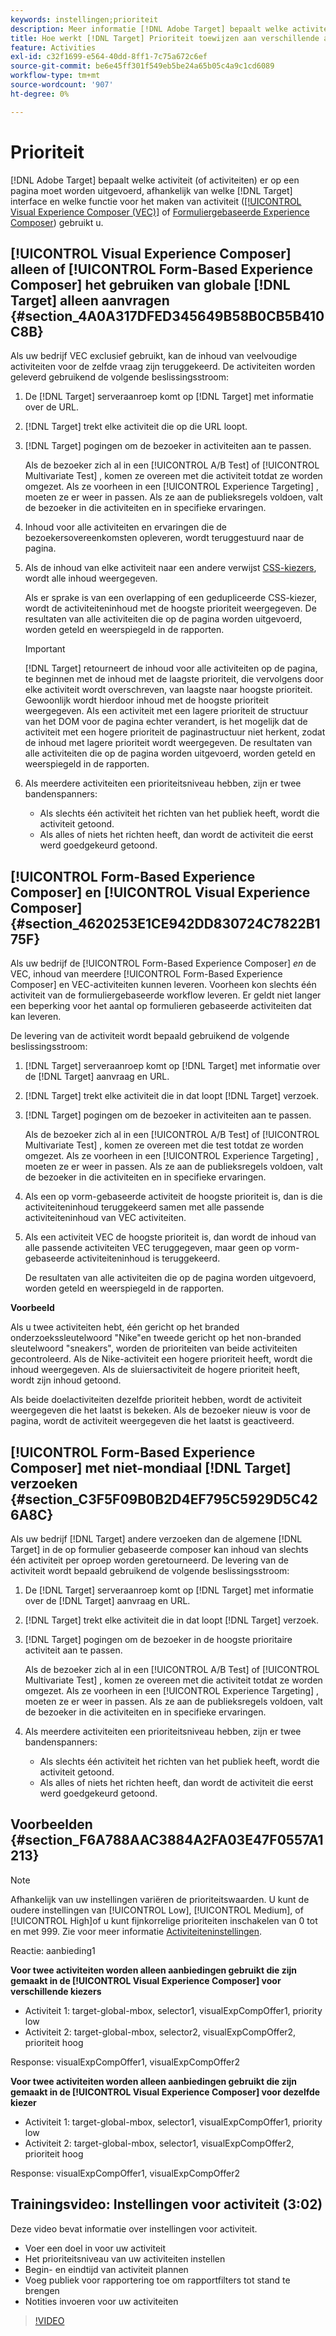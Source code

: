 ```yaml
---
keywords: instellingen;prioriteit
description: Meer informatie [!DNL Adobe Target] bepaalt welke activiteit (of activiteiten) er op een pagina moet worden uitgevoerd, afhankelijk van welke [!DNL Target] interface en welke functie van de activiteitenverwezenlijking u gebruikt.
title: Hoe werkt [!DNL Target] Prioriteit toewijzen aan verschillende activiteiten?
feature: Activities
exl-id: c32f1699-e564-40dd-8ff1-7c75a672c6ef
source-git-commit: be6e45ff301f549eb5be24a65b05c4a9c1cd6089
workflow-type: tm+mt
source-wordcount: '907'
ht-degree: 0%

---
```


# Prioriteit

[!DNL Adobe Target] bepaalt welke activiteit (of activiteiten) er op een pagina moet worden uitgevoerd, afhankelijk van welke [!DNL Target] interface en welke functie voor het maken van activiteit ([[!UICONTROL Visual Experience Composer (VEC)]](/help/main/c-experiences/c-visual-experience-composer/visual-experience-composer.md) of [Formuliergebaseerde Experience Composer](/help/main/c-experiences/form-experience-composer.md)) gebruikt u.

## [!UICONTROL Visual Experience Composer] alleen of [!UICONTROL Form-Based Experience Composer] het gebruiken van globale [!DNL Target] alleen aanvragen {#section_4A0A317DFED345649B58B0CB5B410C8B}

Als uw bedrijf VEC exclusief gebruikt, kan de inhoud van veelvoudige activiteiten voor de zelfde vraag zijn teruggekeerd. De activiteiten worden geleverd gebruikend de volgende beslissingsstroom:

1. De [!DNL Target] serveraanroep komt op [!DNL Target] met informatie over de URL.
1. [!DNL Target] trekt elke activiteit die op die URL loopt.
1. [!DNL Target] pogingen om de bezoeker in activiteiten aan te passen.

   Als de bezoeker zich al in een [!UICONTROL A/B Test] of [!UICONTROL Multivariate Test] , komen ze overeen met die activiteit totdat ze worden omgezet. Als ze voorheen in een [!UICONTROL Experience Targeting] , moeten ze er weer in passen. Als ze aan de publieksregels voldoen, valt de bezoeker in die activiteiten en in specifieke ervaringen.

1. Inhoud voor alle activiteiten en ervaringen die de bezoekersovereenkomsten opleveren, wordt teruggestuurd naar de pagina.
1. Als de inhoud van elke activiteit naar een andere verwijst [CSS-kiezers](/help/main/c-experiences/c-visual-experience-composer/vec-selectors.md#concept_4EB7663E255F439B8D24079D23479337), wordt alle inhoud weergegeven.

   Als er sprake is van een overlapping of een gedupliceerde CSS-kiezer, wordt de activiteiteninhoud met de hoogste prioriteit weergegeven. De resultaten van alle activiteiten die op de pagina worden uitgevoerd, worden geteld en weerspiegeld in de rapporten.

   >[!IMPORTANT]
   >
   >[!DNL Target] retourneert de inhoud voor alle activiteiten op de pagina, te beginnen met de inhoud met de laagste prioriteit, die vervolgens door elke activiteit wordt overschreven, van laagste naar hoogste prioriteit. Gewoonlijk wordt hierdoor inhoud met de hoogste prioriteit weergegeven. Als een activiteit met een lagere prioriteit de structuur van het DOM voor de pagina echter verandert, is het mogelijk dat de activiteit met een hogere prioriteit de paginastructuur niet herkent, zodat de inhoud met lagere prioriteit wordt weergegeven. De resultaten van alle activiteiten die op de pagina worden uitgevoerd, worden geteld en weerspiegeld in de rapporten.

1. Als meerdere activiteiten een prioriteitsniveau hebben, zijn er twee bandenspanners:

   * Als slechts één activiteit het richten van het publiek heeft, wordt die activiteit getoond.
   * Als alles of niets het richten heeft, dan wordt de activiteit die eerst werd goedgekeurd getoond.

## [!UICONTROL Form-Based Experience Composer] en [!UICONTROL Visual Experience Composer] {#section_4620253E1CE942DD830724C7822B175F}

Als uw bedrijf de [!UICONTROL Form-Based Experience Composer] *en* de VEC, inhoud van meerdere [!UICONTROL Form-Based Experience Composer] en VEC-activiteiten kunnen leveren. Voorheen kon slechts één activiteit van de formuliergebaseerde workflow leveren. Er geldt niet langer een beperking voor het aantal op formulieren gebaseerde activiteiten dat kan leveren.

De levering van de activiteit wordt bepaald gebruikend de volgende beslissingsstroom:

1. [!DNL Target] serveraanroep komt op [!DNL Target] met informatie over de [!DNL Target] aanvraag en URL.
1. [!DNL Target] trekt elke activiteit die in dat loopt [!DNL Target] verzoek.
1. [!DNL Target] pogingen om de bezoeker in activiteiten aan te passen.

   Als de bezoeker zich al in een [!UICONTROL A/B Test] of [!UICONTROL Multivariate Test] , komen ze overeen met die test totdat ze worden omgezet. Als ze voorheen in een [!UICONTROL Experience Targeting] , moeten ze er weer in passen. Als ze aan de publieksregels voldoen, valt de bezoeker in die activiteiten en in specifieke ervaringen.

1. Als een op vorm-gebaseerde activiteit de hoogste prioriteit is, dan is die activiteiteninhoud teruggekeerd samen met alle passende activiteiteninhoud van VEC activiteiten.
1. Als een activiteit VEC de hoogste prioriteit is, dan wordt de inhoud van alle passende activiteiten VEC teruggegeven, maar geen op vorm-gebaseerde activiteiteninhoud is teruggekeerd.

   De resultaten van alle activiteiten die op de pagina worden uitgevoerd, worden geteld en weerspiegeld in de rapporten.

**Voorbeeld**

Als u twee activiteiten hebt, één gericht op het branded onderzoekssleutelwoord &quot;Nike&quot;en tweede gericht op het non-branded sleutelwoord &quot;sneakers&quot;, worden de prioriteiten van beide activiteiten gecontroleerd. Als de Nike-activiteit een hogere prioriteit heeft, wordt die inhoud weergegeven. Als de sluiersactiviteit de hogere prioriteit heeft, wordt zijn inhoud getoond.

Als beide doelactiviteiten dezelfde prioriteit hebben, wordt de activiteit weergegeven die het laatst is bekeken. Als de bezoeker nieuw is voor de pagina, wordt de activiteit weergegeven die het laatst is geactiveerd.

## [!UICONTROL Form-Based Experience Composer] met niet-mondiaal [!DNL Target] verzoeken {#section_C3F5F09B0B2D4EF795C5929D5C426A8C}

Als uw bedrijf [!DNL Target] andere verzoeken dan de algemene [!DNL Target] in de op formulier gebaseerde composer kan inhoud van slechts één activiteit per oproep worden geretourneerd. De levering van de activiteit wordt bepaald gebruikend de volgende beslissingsstroom:

1. De [!DNL Target] serveraanroep komt op [!DNL Target] met informatie over de [!DNL Target] aanvraag en URL.
1. [!DNL Target] trekt elke activiteit die in dat loopt [!DNL Target] verzoek.
1. [!DNL Target] pogingen om de bezoeker in de hoogste prioritaire activiteit aan te passen.

   Als de bezoeker zich al in een [!UICONTROL A/B Test] of [!UICONTROL Multivariate Test] , komen ze overeen met die activiteit totdat ze worden omgezet. Als ze voorheen in een [!UICONTROL Experience Targeting] , moeten ze er weer in passen. Als ze aan de publieksregels voldoen, valt de bezoeker in die activiteiten en in specifieke ervaringen.

1. Als meerdere activiteiten een prioriteitsniveau hebben, zijn er twee bandenspanners:

   * Als slechts één activiteit het richten van het publiek heeft, wordt die activiteit getoond.
   * Als alles of niets het richten heeft, dan wordt de activiteit die eerst werd goedgekeurd getoond.

## Voorbeelden {#section_F6A788AAC3884A2FA03E47F0557A1213}

>[!NOTE]
>
>Afhankelijk van uw instellingen variëren de prioriteitswaarden. U kunt de oudere instellingen van [!UICONTROL Low], [!UICONTROL Medium], of [!UICONTROL High]of u kunt fijnkorrelige prioriteiten inschakelen van 0 tot en met 999. Zie voor meer informatie [Activiteiteninstellingen](/help/main/c-activities/activity-settings.md#task_C6B2FF8374724933BE79A83549B9CD02).

Reactie: aanbieding1

**Voor twee activiteiten worden alleen aanbiedingen gebruikt die zijn gemaakt in de [!UICONTROL Visual Experience Composer] voor verschillende kiezers**

* Activiteit 1: target-global-mbox, selector1, visualExpCompOffer1, priority low
* Activiteit 2: target-global-mbox, selector2, visualExpCompOffer2, prioriteit hoog

Response: visualExpCompOffer1, visualExpCompOffer2

**Voor twee activiteiten worden alleen aanbiedingen gebruikt die zijn gemaakt in de [!UICONTROL Visual Experience Composer] voor dezelfde kiezer**

* Activiteit 1: target-global-mbox, selector1, visualExpCompOffer1, priority low
* Activiteit 2: target-global-mbox, selector1, visualExpCompOffer2, prioriteit hoog

Response: visualExpCompOffer1, visualExpCompOffer2

## Trainingsvideo: Instellingen voor activiteit (3:02)

Deze video bevat informatie over instellingen voor activiteit.

* Voer een doel in voor uw activiteit
* Het prioriteitsniveau van uw activiteiten instellen
* Begin- en eindtijd van activiteit plannen
* Voeg publiek voor rapportering toe om rapportfilters tot stand te brengen
* Notities invoeren voor uw activiteiten

>[!VIDEO](https://video.tv.adobe.com/v/17381)
